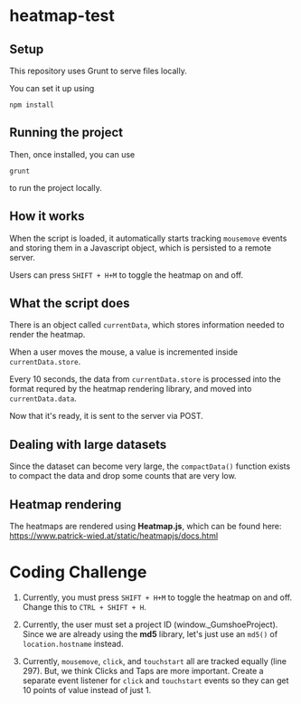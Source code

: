 # heatmap-test

## Setup

This repository uses Grunt to serve files locally. 

You can set it up using

```
npm install
```

## Running the project

Then, once installed, you can use

```
grunt
```

to run the project locally.

## How it works

When the script is loaded, it automatically starts tracking `mousemove` events and storing them in a Javascript object, which is persisted to a remote server.

Users can press `SHIFT + H+M` to toggle the heatmap on and off.


## What the script does

There is an object called `currentData`, which stores information needed to render the heatmap.

When a user moves the mouse, a value is incremented inside `currentData.store`.

Every 10 seconds, the data from `currentData.store` is processed into the format requred by the heatmap rendering library, and moved into `currentData.data`.

Now that it's ready, it is sent to the server via POST.


## Dealing with large datasets

Since the dataset can become very large, the `compactData()` function exists to compact the data and drop some counts that are very low.

## Heatmap rendering

The heatmaps are rendered using **Heatmap.js**, which can be found here: https://www.patrick-wied.at/static/heatmapjs/docs.html

# Coding Challenge

1. Currently, you must press `SHIFT + H+M` to toggle the heatmap on and off. Change this to  `CTRL + SHIFT + H`.

2. Currently, the user must set a project ID (window._GumshoeProject). Since we are already using the **md5** library, let's just use an `md5()` of `location.hostname` instead.

3. Currently, `mousemove`, `click`, and `touchstart` all are tracked equally (line 297). But, we think Clicks and Taps are more important. Create a separate event listener for `click` and `touchstart` events so they can get 10 points of value instead of just 1.
